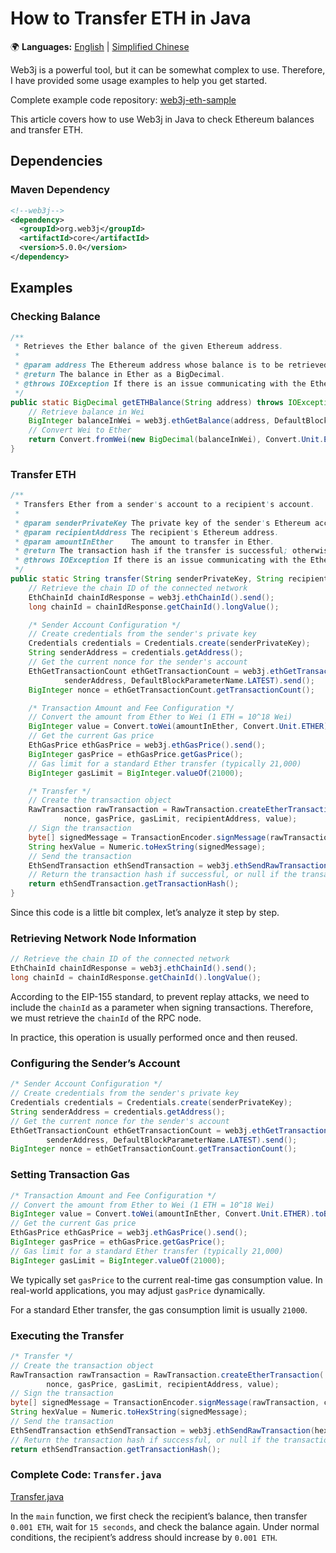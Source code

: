 # How to Transfer ETH in Java

🌍 **Languages:** [English](Transfer.md) | [Simplified Chinese](Transfer.zh.md)

Web3j is a powerful tool, but it can be somewhat complex to use. Therefore, I have provided some usage examples to help you get started.

Complete example code repository: [web3j-eth-sample](https://github.com/zhoujingweb3/web3j-eth-sample)

This article covers how to use Web3j in Java to check Ethereum balances and transfer ETH.

## Dependencies
### Maven Dependency
```xml
<!--web3j-->
<dependency>
  <groupId>org.web3j</groupId>
  <artifactId>core</artifactId>
  <version>5.0.0</version>
</dependency>
```

## Examples
### Checking Balance

```java
/**
 * Retrieves the Ether balance of the given Ethereum address.
 *
 * @param address The Ethereum address whose balance is to be retrieved.
 * @return The balance in Ether as a BigDecimal.
 * @throws IOException If there is an issue communicating with the Ethereum node.
 */
public static BigDecimal getETHBalance(String address) throws IOException {
    // Retrieve balance in Wei
    BigInteger balanceInWei = web3j.ethGetBalance(address, DefaultBlockParameterName.LATEST).send().getBalance();
    // Convert Wei to Ether
    return Convert.fromWei(new BigDecimal(balanceInWei), Convert.Unit.ETHER);
}
```

### Transfer ETH
```java
/**
 * Transfers Ether from a sender's account to a recipient's account.
 *
 * @param senderPrivateKey The private key of the sender's Ethereum account (keep this secure).
 * @param recipientAddress The recipient's Ethereum address.
 * @param amountInEther    The amount to transfer in Ether.
 * @return The transaction hash if the transfer is successful; otherwise, returns null.
 * @throws IOException If there is an issue communicating with the Ethereum node.
 */
public static String transfer(String senderPrivateKey, String recipientAddress, BigDecimal amountInEther) throws IOException {
    // Retrieve the chain ID of the connected network
    EthChainId chainIdResponse = web3j.ethChainId().send();
    long chainId = chainIdResponse.getChainId().longValue();

    /* Sender Account Configuration */
    // Create credentials from the sender's private key
    Credentials credentials = Credentials.create(senderPrivateKey);
    String senderAddress = credentials.getAddress();
    // Get the current nonce for the sender's account
    EthGetTransactionCount ethGetTransactionCount = web3j.ethGetTransactionCount(
            senderAddress, DefaultBlockParameterName.LATEST).send();
    BigInteger nonce = ethGetTransactionCount.getTransactionCount();

    /* Transaction Amount and Fee Configuration */
    // Convert the amount from Ether to Wei (1 ETH = 10^18 Wei)
    BigInteger value = Convert.toWei(amountInEther, Convert.Unit.ETHER).toBigInteger();
    // Get the current Gas price
    EthGasPrice ethGasPrice = web3j.ethGasPrice().send();
    BigInteger gasPrice = ethGasPrice.getGasPrice();
    // Gas limit for a standard Ether transfer (typically 21,000)
    BigInteger gasLimit = BigInteger.valueOf(21000);

    /* Transfer */
    // Create the transaction object
    RawTransaction rawTransaction = RawTransaction.createEtherTransaction(
            nonce, gasPrice, gasLimit, recipientAddress, value);
    // Sign the transaction
    byte[] signedMessage = TransactionEncoder.signMessage(rawTransaction, chainId, credentials);
    String hexValue = Numeric.toHexString(signedMessage);
    // Send the transaction
    EthSendTransaction ethSendTransaction = web3j.ethSendRawTransaction(hexValue).send();
    // Return the transaction hash if successful, or null if the transaction failed
    return ethSendTransaction.getTransactionHash();
}
```

Since this code is a little bit complex, let’s analyze it step by step.

### Retrieving Network Node Information
```java
// Retrieve the chain ID of the connected network
EthChainId chainIdResponse = web3j.ethChainId().send();
long chainId = chainIdResponse.getChainId().longValue();
```
According to the EIP-155 standard, to prevent replay attacks, we need to include the `chainId` as a parameter when signing transactions. Therefore, we must retrieve the `chainId` of the RPC node.

In practice, this operation is usually performed once and then reused.

### Configuring the Sender’s Account
```java
/* Sender Account Configuration */
// Create credentials from the sender's private key
Credentials credentials = Credentials.create(senderPrivateKey);
String senderAddress = credentials.getAddress();
// Get the current nonce for the sender's account
EthGetTransactionCount ethGetTransactionCount = web3j.ethGetTransactionCount(
        senderAddress, DefaultBlockParameterName.LATEST).send();
BigInteger nonce = ethGetTransactionCount.getTransactionCount();
```

### Setting Transaction Gas
```java
/* Transaction Amount and Fee Configuration */
// Convert the amount from Ether to Wei (1 ETH = 10^18 Wei)
BigInteger value = Convert.toWei(amountInEther, Convert.Unit.ETHER).toBigInteger();
// Get the current Gas price
EthGasPrice ethGasPrice = web3j.ethGasPrice().send();
BigInteger gasPrice = ethGasPrice.getGasPrice();
// Gas limit for a standard Ether transfer (typically 21,000)
BigInteger gasLimit = BigInteger.valueOf(21000);
```
We typically set `gasPrice` to the current real-time gas consumption value. In real-world applications, you may adjust `gasPrice` dynamically.

For a standard Ether transfer, the gas consumption limit is usually `21000`.

### Executing the Transfer
```java
/* Transfer */
// Create the transaction object
RawTransaction rawTransaction = RawTransaction.createEtherTransaction(
        nonce, gasPrice, gasLimit, recipientAddress, value);
// Sign the transaction
byte[] signedMessage = TransactionEncoder.signMessage(rawTransaction, chainId, credentials);
String hexValue = Numeric.toHexString(signedMessage);
// Send the transaction
EthSendTransaction ethSendTransaction = web3j.ethSendRawTransaction(hexValue).send();
// Return the transaction hash if successful, or null if the transaction failed
return ethSendTransaction.getTransactionHash();
```

### Complete Code: `Transfer.java`
[Transfer.java](../../java/Transfer.java)

In the `main` function, we first check the recipient’s balance, then transfer `0.001 ETH`, wait for `15 seconds`, and check the balance again. Under normal conditions, the recipient’s address should increase by `0.001 ETH`.

